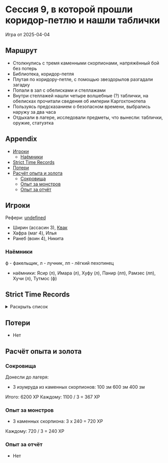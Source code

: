 # Сессия 9, в которой прошли коридор-петлю и нашли таблички

<!--
<a title="" href="">
  <img src="" style="width:800px" />
</a>
-->

Игра от 2025-04-04

## Маршрут

- Столкнулись с тремя каменными скорпионами, напряжённый бой без потерь
- Библиотека, коридор-петля
- Плутая по коридору-петле, с помощью звездорылов разгадали загадку
- Попали в зал с обелисками и стеллажами
- Внутри стеллажей нашли четыре волшебные (?) таблички, на обелисках прочитали сведения об империи Каргохтонотепа
- Пользуясь предсказанием о безопасном времени, выбрались наружу за два часа
- Отдыхали в лагере, исследовали предметы, что вынесли: таблички, оружие, статуэтка

## Appendix

<!-- toc -->

- [Игроки](#%D0%B8%D0%B3%D1%80%D0%BE%D0%BA%D0%B8)
  - [Наёмники](#%D0%BD%D0%B0%D1%91%D0%BC%D0%BD%D0%B8%D0%BA%D0%B8)
- [Strict Time Records](#strict-time-records)
- [Потери](#%D0%BF%D0%BE%D1%82%D0%B5%D1%80%D0%B8)
- [Расчёт опыта и золота](#%D1%80%D0%B0%D1%81%D1%87%D1%91%D1%82-%D0%BE%D0%BF%D1%8B%D1%82%D0%B0-%D0%B8-%D0%B7%D0%BE%D0%BB%D0%BE%D1%82%D0%B0)
  - [Сокровища](#%D1%81%D0%BE%D0%BA%D1%80%D0%BE%D0%B2%D0%B8%D1%89%D0%B0)
  - [Опыт за монстров](#%D0%BE%D0%BF%D1%8B%D1%82-%D0%B7%D0%B0-%D0%BC%D0%BE%D0%BD%D1%81%D1%82%D1%80%D0%BE%D0%B2)
  - [Опыт за отчёт](#%D0%BE%D0%BF%D1%8B%D1%82-%D0%B7%D0%B0-%D0%BE%D1%82%D1%87%D1%91%D1%82)

<!-- tocstop -->

## Игроки

Рефери: [undefined](https://t.me/oktottrpg)

- Ширин (ассасин 3), [Квак](https://t.me/troglog)
- Хафра (маг 4), Илья
- Ранеб (воин 4), Никита

### Наёмники

ф - факельщик, л - лучник, лп - лёгкий пехотинец

- наёмники: Ясир (л), Имара (л), Хуфу (л), Панир (лп), Рамзес (лп), Хучи (л), Тутмос (ф)

## Strict Time Records

<details><summary>Раскрыть список</summary>

По дням

- 1 день: 1ч + 2ч20м (игра 1) 10 января
- 2 день: отдых в лагере, ночёвка (игра 2) 17 января
- 3 день: 1ч + 3ч20м, остались внутри (конец игры 2). 4ч30м внутри (игра 3). 2ч30м (игра 4).
- 4-7 день: отдых, наём
- 8 день: раскопки шахты снаружи (конец игры 4) (игра 5)
- 9 день: 3ч10м внутри (конец игры 5) (игра 6), вышли наружу и ночевали в лагере
- 10 день: 4ч внутри (конец игры 6), 7ч + 40м в гротах (игра 7), 1ч10 м (игра 8) (Ширин, икра)
- 11-13 день: отдых в лагере, отправка каравана с сокровищами в поселение
- 14 день: 4ч10м (конец игры 8), 3ч40м (игра 9)
- 15 день: отдых, исследования (конец игры 9)
- ...
- 17 день: караван доедет до поселения
- ...
- 20 день: икра в Ширин созревает

</details>

## Потери

- Нет

## Расчёт опыта и золота

### Сокровища

Донесли до лагеря:

- 3 изумруда из каменных скорпионов: 100 зм 600 зм 400 зм

Итого: 6200 XP Каждому: 1100 / 3 = 367 XP

### Опыт за монстров

- 3 каменных скорпиона: 3 x 240 = 720 XP

Каждому: 720 / 3 = 240 XP

### Опыт за отчёт

- Нет

